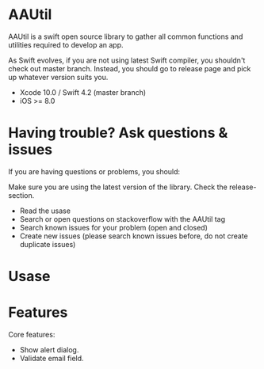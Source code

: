 # AAUtil

AAUtil is a swift open source library to gather all common functions and utilities required to develop an app.

As Swift evolves, if you are not using latest Swift compiler, you shouldn't check out master branch. Instead, you should go to release page and pick up whatever version suits you.

- Xcode 10.0 / Swift 4.2 (master branch)
- iOS >= 8.0

# Having trouble? Ask questions & issues

If you are having questions or problems, you should:

Make sure you are using the latest version of the library. Check the release-section.
- Read the usase
- Search or open questions on stackoverflow with the AAUtil tag
- Search known issues for your problem (open and closed)
- Create new issues (please search known issues before, do not create duplicate issues)

# Usase


# Features

Core features:
- Show alert dialog.
- Validate email field.
